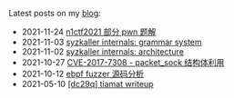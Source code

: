 Latest posts on my [blog](https://rlee063.github.io/):
* 2021-11-24 [n1ctf2021 部分 pwn 题解](https://rlee063.github.io/n1ctf2021.html)
* 2021-11-03 [syzkaller internals: grammar system](https://rlee063.github.io/syzkaller-grammar.html)
* 2021-11-02 [syzkaller internals: architecture](https://rlee063.github.io/syzkaller-arch.html)
* 2021-10-27 [CVE-2017-7308 - packet_sock 结构体利用](https://rlee063.github.io/cve-2017-7308.html)
* 2021-10-12 [ebpf fuzzer 源码分析](https://rlee063.github.io/ebpf-fuzzer-%E6%BA%90%E7%A0%81%E5%88%86%E6%9E%90.html)
* 2021-05-10 [[dc29q] tiamat writeup](https://rlee063.github.io/dc29q-tiamat-writeup.html)
